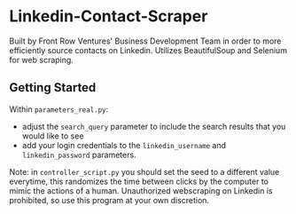 # Linkedin-Contact-Scraper
Built by Front Row Ventures' Business Development Team in order to more efficiently source contacts on Linkedin. Utilizes BeautifulSoup and Selenium for web scraping.

## Getting Started
Within `parameters_real.py`:
- adjust the `search_query` parameter to include the search results that you would like to see 
- add your login credentials to the `linkedin_username` and `linkedin_password` parameters. 

Note: in `controller_script.py` you should set the seed to a different value everytime, this randomizes the time between clicks by the computer to mimic the actions of a human. Unauthorized webscraping on Linkedin is prohibited, so use this program at your own discretion. 
